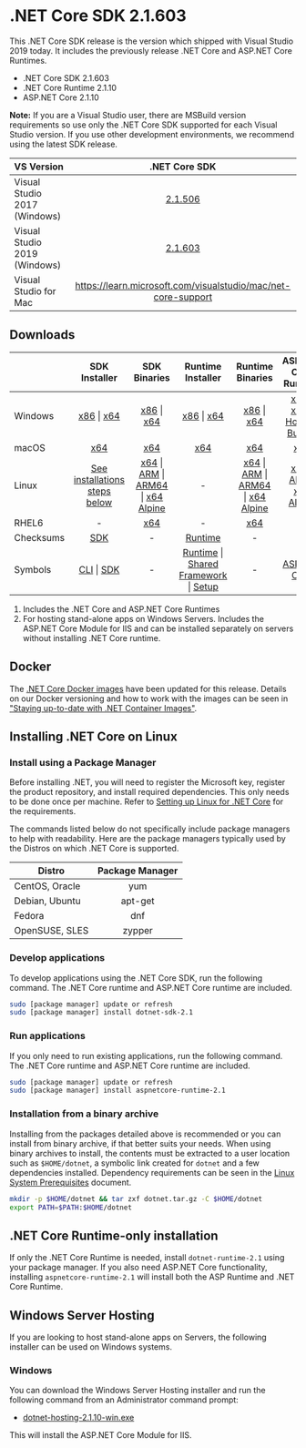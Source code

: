 # .NET Core SDK 2.1.603

This .NET Core SDK release is the version which shipped with Visual Studio 2019 today. It includes the previously release .NET Core and ASP.NET Core Runtimes.

* .NET Core SDK 2.1.603
* .NET Core Runtime 2.1.10
* ASP.NET Core 2.1.10

**Note:** If you are a Visual Studio user, there are MSBuild version requirements so use only the .NET Core SDK supported for each Visual Studio version. If you use other development environments, we recommend using the latest SDK release.

| VS Version | .NET Core SDK |
| :-- | :--: |
| Visual Studio 2017 (Windows) | [2.1.506](../2.1.10/2.1.10-download.md) |
| Visual Studio 2019 (Windows) | [2.1.603](#downloads) |
| Visual Studio for Mac | <https://learn.microsoft.com/visualstudio/mac/net-core-support> |

## Downloads

|           | SDK Installer                        | SDK Binaries                 | Runtime Installer                                        | Runtime Binaries                                 | ASP.NET Core Runtime           |
| --------- | :------------------------------------------:     | :----------------------:                 | :---------------------------:                            | :-------------------------:                      | :-----------------:            |
| Windows   | [x86][dotnet-sdk-win-x86.exe] \| [x64][dotnet-sdk-win-x64.exe] | [x86][dotnet-sdk-win-x86.zip] \| [x64][dotnet-sdk-win-x64.zip] | [x86][dotnet-runtime-win-x86.exe] \| [x64][dotnet-runtime-win-x64.exe] | [x86][dotnet-runtime-win-x86.zip] \| [x64][dotnet-runtime-win-x64.zip] | [x86][aspnetcore-runtime-win-x86.exe] \| [x64][aspnetcore-runtime-win-x64.exe] \| [Hosting Bundle][dotnet-hosting-win.exe] |
| macOS     | [x64][dotnet-sdk-osx-x64.pkg]  | [x64][dotnet-sdk-osx-x64.tar.gz]     | [x64][dotnet-runtime-osx-x64.pkg] | [x64][dotnet-runtime-osx-x64.tar.gz] | [x64][aspnetcore-runtime-osx-x64.tar.gz] |
| Linux     | [See installations steps below][linux-install]   | [x64][dotnet-sdk-linux-x64.tar.gz] \| [ARM][dotnet-sdk-linux-arm.tar.gz] \| [ARM64][dotnet-sdk-linux-arm64.tar.gz] \| [x64 Alpine][dotnet-sdk-linux-musl-x64.tar.gz] | - | [x64][dotnet-runtime-linux-x64.tar.gz] \| [ARM][dotnet-runtime-linux-arm.tar.gz] \| [ARM64][dotnet-runtime-linux-arm64.tar.gz] \| [x64 Alpine][dotnet-runtime-linux-musl-x64.tar.gz] | [x64][aspnetcore-runtime-linux-x64.tar.gz]  \| [ARM][aspnetcore-runtime-linux-arm.tar.gz] \| [x64 Alpine][aspnetcore-runtime-linux-musl-x64.tar.gz] |
| RHEL6     | -                                                | [x64][dotnet-sdk-rhel.6-x64.tar.gz]                    | -                                                        | [x64][dotnet-runtime-rhel.6-x64.tar.gz] | - |
| Checksums | [SDK][checksums-sdk]                             | -                                        | [Runtime][checksums-runtime]                             | - | - |
| Symbols   | [CLI][cli-symbols.zip] \| [SDK][dotnet-sdk-symbols.zip]  | -                                        | [Runtime][coreclr-symbols.zip] \| [Shared Framework][corefx-symbols.zip] \| [Setup][core-setup-symbols.zip] | - | [ASP.NET Core][aspnet-symbols.zip] |

1. Includes the .NET Core and ASP.NET Core Runtimes
2. For hosting stand-alone apps on Windows Servers. Includes the ASP.NET Core Module for IIS and can be installed separately on servers without installing .NET Core runtime.

## Docker

The [.NET Core Docker images](https://hub.docker.com/r/microsoft/dotnet/) have been updated for this release. Details on our Docker versioning and how to work with the images can be seen in ["Staying up-to-date with .NET Container Images"](https://devblogs.microsoft.com/dotnet/staying-up-to-date-with-net-container-images/).

## Installing .NET Core on Linux

### Install using a Package Manager

Before installing .NET, you will need to register the Microsoft key, register the product repository, and install required dependencies. This only needs to be done once per machine. Refer to [Setting up Linux for .NET Core][linux-install] for the requirements.

The commands listed below do not specifically include package managers to help with readability. Here are the package managers typically used by the Distros on which .NET Core is supported.

| Distro | Package Manager  |
| ---             | :----:  |
| CentOS, Oracle  | yum     |
| Debian, Ubuntu  | apt-get |
| Fedora          | dnf     |
| OpenSUSE, SLES  | zypper  |

### Develop applications

To develop applications using the .NET Core SDK, run the following command. The .NET Core runtime and ASP.NET Core runtime are included.

```bash
sudo [package manager] update or refresh
sudo [package manager] install dotnet-sdk-2.1
```

### Run applications

If you only need to run existing applications, run the following command. The .NET Core runtime and ASP.NET Core runtime are included.

```bash
sudo [package manager] update or refresh
sudo [package manager] install aspnetcore-runtime-2.1
```

### Installation from a binary archive

Installing from the packages detailed above is recommended or you can install from binary archive, if that better suits your needs. When using binary archives to install, the contents must be extracted to a user location such as `$HOME/dotnet`, a symbolic link created for `dotnet` and a few dependencies installed. Dependency requirements can be seen in the [Linux System Prerequisites](https://github.com/dotnet/core/blob/main/Documentation/linux.md) document.

```bash
mkdir -p $HOME/dotnet && tar zxf dotnet.tar.gz -C $HOME/dotnet
export PATH=$PATH:$HOME/dotnet
```

## .NET Core Runtime-only installation

If only the .NET Core Runtime is needed, install `dotnet-runtime-2.1` using your package manager. If you also need ASP.NET Core functionality, installing `aspnetcore-runtime-2.1` will install both the ASP Runtime and .NET Core Runtime.

## Windows Server Hosting

If you are looking to host stand-alone apps on Servers, the following installer can be used on Windows systems.

### Windows

You can download the Windows Server Hosting installer and run the following command from an Administrator command prompt:

* [dotnet-hosting-2.1.10-win.exe][dotnet-hosting-win.exe]

This will install the ASP.NET Core Module for IIS.

[dotnet-runtime-linux-arm.tar.gz]: https://download.visualstudio.microsoft.com/download/pr/ef721776-76d3-4356-b739-cacaf30783da/60a557a64c1d47e37147530f9dc8a8e8/dotnet-runtime-2.1.10-linux-arm.tar.gz
[dotnet-runtime-linux-arm64.tar.gz]: https://download.visualstudio.microsoft.com/download/pr/cb60476c-4af4-4205-b2e1-c39b800f2d2f/b80376b0fe3181ead5f54b5a08b00ca3/dotnet-runtime-2.1.10-linux-arm64.tar.gz
[dotnet-runtime-linux-musl-x64.tar.gz]: https://download.visualstudio.microsoft.com/download/pr/5971ab00-c4db-4559-bec1-360961a04b3a/c986d17494b17d8c3735b0cdfd1387bc/dotnet-runtime-2.1.10-linux-musl-x64.tar.gz
[dotnet-runtime-linux-x64.tar.gz]: https://download.visualstudio.microsoft.com/download/pr/9bcab944-6b85-4b90-bc29-eec5d10bc097/6fb4e39de3afc04dfca5a4a224f94edd/dotnet-runtime-2.1.10-linux-x64.tar.gz
[dotnet-runtime-osx-x64.pkg]: https://download.visualstudio.microsoft.com/download/pr/d90c52be-3570-4874-ae79-746051785df4/61d9eb5fb5b55af697e3f24c5b47d9ea/dotnet-runtime-2.1.10-osx-x64.pkg
[dotnet-runtime-osx-x64.tar.gz]: https://download.visualstudio.microsoft.com/download/pr/523b9e88-709d-4100-82a4-c4c1de3a7f3b/9559a95ea9401df75eaddf2dc0b16232/dotnet-runtime-2.1.10-osx-x64.tar.gz
[dotnet-runtime-rhel.6-x64.tar.gz]: https://download.visualstudio.microsoft.com/download/pr/0f9e9c6e-aa8e-4c94-b7ca-32205934efb0/f56a1bf93e4c9ce1cdd8150844ce5f06/dotnet-runtime-2.1.10-rhel.6-x64.tar.gz
[dotnet-runtime-win-x64.exe]: https://download.visualstudio.microsoft.com/download/pr/bebd1b20-3797-435c-9e5a-34e7cfe0ba40/1cb1471afb8cbe2a9c11ed51bc88e686/dotnet-runtime-2.1.10-win-x64.exe
[dotnet-runtime-win-x64.zip]: https://download.visualstudio.microsoft.com/download/pr/b2804734-0322-4630-9f5c-c76f07afd2c6/1488e2f66dda5022be6b972706045e21/dotnet-runtime-2.1.10-win-x64.zip
[dotnet-runtime-win-x86.exe]: https://download.visualstudio.microsoft.com/download/pr/9fd55d03-fe94-47d4-a254-a98fd2a93cf9/ad075c599b728d592947999d08695253/dotnet-runtime-2.1.10-win-x86.exe
[dotnet-runtime-win-x86.zip]: https://download.visualstudio.microsoft.com/download/pr/b475fc82-f3c4-4901-8be9-305d8c999c88/04557b59786bb6f01f17d56d167f937a/dotnet-runtime-2.1.10-win-x86.zip

[aspnetcore-runtime-linux-arm.tar.gz]: https://download.visualstudio.microsoft.com/download/pr/b17fd8f4-589a-46cf-bd8a-cc16f8621712/a643c1adb6f62b3943d0c486e1124238/aspnetcore-runtime-2.1.10-linux-arm.tar.gz
[aspnetcore-runtime-linux-musl-x64.tar.gz]: https://download.visualstudio.microsoft.com/download/pr/329e1249-d55a-458a-ae3e-fbd8d5e5c403/a2d9860c68c9f0e681b85b1acd16d20b/aspnetcore-runtime-2.1.10-linux-musl-x64.tar.gz
[aspnetcore-runtime-linux-x64.tar.gz]: https://download.visualstudio.microsoft.com/download/pr/5967af9f-21d4-4b2f-a166-52af457d02aa/713e9a0f3753cf79171594bbdb92ad89/aspnetcore-runtime-2.1.10-linux-x64.tar.gz
[aspnetcore-runtime-osx-x64.tar.gz]: https://download.visualstudio.microsoft.com/download/pr/e0bc7d09-e1f4-4d2f-a6e9-c49ec2b803b8/c169d13b0be8f2eb7fd4cf90f7080b8d/aspnetcore-runtime-2.1.10-osx-x64.tar.gz
[aspnetcore-runtime-win-x64.exe]: https://download.visualstudio.microsoft.com/download/pr/f67fda48-1e9a-4cfb-9c63-435273064b4b/1b980428cbc2c0abc4c4a3907bd16ac3/aspnetcore-runtime-2.1.10-win-x64.exe
[aspnetcore-runtime-win-x86.exe]: https://download.visualstudio.microsoft.com/download/pr/a0d98a3a-4a80-4619-801e-83c7d13892a6/5c5339e223780ddbe0a08a467c653ca6/aspnetcore-runtime-2.1.10-win-x86.exe
[dotnet-hosting-win.exe]: https://download.visualstudio.microsoft.com/download/pr/34ad5a08-c67b-4c6f-a65f-47cb5a83747a/02d897904bd52e8681412e353660ac66/dotnet-hosting-2.1.10-win.exe

[dotnet-sdk-linux-arm.tar.gz]: https://download.visualstudio.microsoft.com/download/pr/32486d30-bbc3-4730-89fa-de3db96fcfe4/20a544d4df09bfd89b7ce788d6c76d20/dotnet-sdk-2.1.603-linux-arm.tar.gz
[dotnet-sdk-linux-arm64.tar.gz]: https://download.visualstudio.microsoft.com/download/pr/fdd4a994-86ae-43d0-b49a-bcf23ece714e/17790e06c4231b2236aa9c54c30d663a/dotnet-sdk-2.1.603-linux-arm64.tar.gz
[dotnet-sdk-linux-musl-x64.tar.gz]: https://download.visualstudio.microsoft.com/download/pr/ef7efa6b-af87-4ab2-be59-a7113744a136/fdb4a4537b9d519779d6a8d114cab823/dotnet-sdk-2.1.603-linux-musl-x64.tar.gz
[dotnet-sdk-linux-x64.tar.gz]: https://download.visualstudio.microsoft.com/download/pr/7117a949-fd46-45e0-a288-403423cecb78/76adccc95d2226649f057794abd0808c/dotnet-sdk-2.1.603-linux-x64.tar.gz
[dotnet-sdk-osx-x64.pkg]: https://download.visualstudio.microsoft.com/download/pr/17eef821-5587-44c3-aab3-614b7f25d762/8b6cb3d006fe7b55fa585f7308cb601a/dotnet-sdk-2.1.603-osx-x64.pkg
[dotnet-sdk-osx-x64.tar.gz]: https://download.visualstudio.microsoft.com/download/pr/fa2dbc73-c57b-4752-a931-020ba361211b/5276fb1e425c9f88f4ae98fc7576a965/dotnet-sdk-2.1.603-osx-x64.tar.gz
[dotnet-sdk-rhel.6-x64.tar.gz]: https://download.visualstudio.microsoft.com/download/pr/e5771d58-e919-4f10-bd36-9ccbe4b9b914/ec1d01c87b3d6ffcb8c4f8a4e2e1a5cc/dotnet-sdk-2.1.603-rhel.6-x64.tar.gz
[dotnet-sdk-win-x64.exe]: https://download.visualstudio.microsoft.com/download/pr/78863fe4-e032-433d-bbc3-f62d6df616ec/b075f5b4bc001b14465e27fdb1c21f07/dotnet-sdk-2.1.603-win-x64.exe
[dotnet-sdk-win-x64.zip]: https://download.visualstudio.microsoft.com/download/pr/6e25f860-0e87-4c49-9d80-9c412629ccb9/6e2d7a14ca1bc94e43b7d7afe8f5a608/dotnet-sdk-2.1.603-win-x64.zip
[dotnet-sdk-win-x86.exe]: https://download.visualstudio.microsoft.com/download/pr/9817f8f3-63f6-4f60-9ecc-b0141a3fe9c5/387d2189137dc9c513226232e97eccf4/dotnet-sdk-2.1.603-win-x86.exe
[dotnet-sdk-win-x86.zip]: https://download.visualstudio.microsoft.com/download/pr/c5697093-641e-4aff-8fcd-c2fd47a5b63d/73a86d9a805f04c62e11af6ce5091b7b/dotnet-sdk-2.1.603-win-x86.zip

[aspnet-symbols.zip]: https://download.visualstudio.microsoft.com/download/pr/fce4e98e-1be3-4603-89a5-0ba98d11ceb0/c207cbf61146b4a4cdb490732c722191/aspnet-2.1.10-symbols.zip
[cli-symbols.zip]: https://download.visualstudio.microsoft.com/download/pr/da4719b1-20a3-490e-a81f-46cfaedad2f1/e1e51fdcd30ea26293678dc2cae553df/cli-2.1.10-symbols.zip
[core-setup-symbols.zip]: https://download.visualstudio.microsoft.com/download/pr/1a5b28d3-1d71-43fb-b3be-8e166e736889/1cf3af996cb9b26fc2d5578a3a0b4b39/core-setup-2.1.10-symbols.zip
[coreclr-symbols.zip]: https://download.visualstudio.microsoft.com/download/pr/72c448bc-052c-43d8-bf77-d66b5f6e2372/e2089ffebb26b5f3726c91a48eb288dc/coreclr-2.1.10-symbols.zip
[corefx-symbols.zip]: https://download.visualstudio.microsoft.com/download/pr/2ce8b163-45e8-4834-8c28-4e845f06da2e/77ef403106f2ad9113efb3fe925d1972/corefx-2.1.10-symbols.zip
[dotnet-sdk-symbols.zip]: https://download.visualstudio.microsoft.com/download/pr/8bc18ae0-6616-4218-a35b-c49360ffb0da/0f022b73024bb8d9f2e8d39c4ca4395a/dotnet-sdk-2.1.10-symbols.zip

[checksums-runtime]: https://builds.dotnet.microsoft.com/dotnet/checksums/2.1.10-runtime-sha.txt
[checksums-sdk]: https://builds.dotnet.microsoft.com/dotnet/checksums/2.1.603-sdk-sha.txt

[linux-install]: https://learn.microsoft.com/dotnet/core/install/linux
